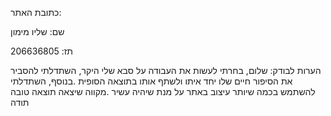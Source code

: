 כתובת האתר:
 
שם: שליו מימון 

תז: 206636805 

הערות לבודק: 
שלום,
בחרתי לעשות את העבודה על סבא שלי היקר, השתדלתי להסביר את הסיפור חיים שלו יחד איתו ולשתף אותו בתוצאה הסופית
.בנוסף, השתדלתי להשתמש בכמה שיותר עיצוב באתר על מנת שיהיה עשיר 
.מקווה שיצאה תוצאה טובה
תודה 
